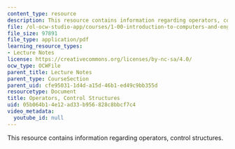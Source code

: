 ```yaml
---
content_type: resource
description: This resource contains information regarding operators, control structures.
file: /ol-ocw-studio-app/courses/1-00-introduction-to-computers-and-engineering-problem-solving-spring-2012/05b064b14e12ad33b956828c8bbcf7c4_MIT1_00S12_Lec_3.pdf
file_size: 97891
file_type: application/pdf
learning_resource_types:
- Lecture Notes
license: https://creativecommons.org/licenses/by-nc-sa/4.0/
ocw_type: OCWFile
parent_title: Lecture Notes
parent_type: CourseSection
parent_uid: cfe95031-1d4d-a15d-46b1-ed49c9bb355d
resourcetype: Document
title: Operators, Control Structures
uid: 05b064b1-4e12-ad33-b956-828c8bbcf7c4
video_metadata:
  youtube_id: null
---
```

This resource contains information regarding operators, control structures.